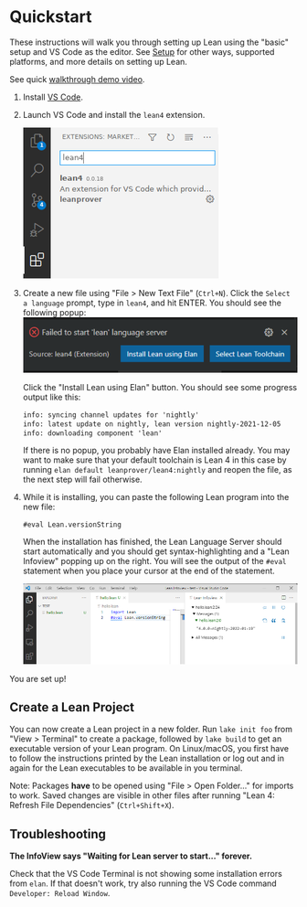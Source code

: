 # Quickstart

These instructions will walk you through setting up Lean using the "basic" setup and VS Code as the editor.
See [Setup](./setup.md) for other ways, supported platforms, and more details on setting up Lean.

See quick [walkthrough demo video](https://www.youtube.com/watch?v=yZo6k48L0VY).

1. Install [VS Code](https://code.visualstudio.com/).

1. Launch VS Code and install the `lean4` extension.

    ![installing the vscode-lean4 extension](images/code-ext.png)

1. Create a new file using "File > New Text File" (`Ctrl+N`). Click the `Select a language` prompt, type in `lean4`, and hit ENTER.  You should see the following popup:
    ![elan](images/install_elan.png)

    Click the "Install Lean using Elan" button. You should see some progress output like this:

    ```
    info: syncing channel updates for 'nightly'
    info: latest update on nightly, lean version nightly-2021-12-05
    info: downloading component 'lean'
    ```
    If there is no popup, you probably have Elan installed already.
    You may want to make sure that your default toolchain is Lean 4 in this case by running `elan default leanprover/lean4:nightly` and reopen the file, as the next step will fail otherwise.

1. While it is installing, you can paste the following Lean program into the new file:

    ```lean
    #eval Lean.versionString
    ```

    When the installation has finished, the Lean Language Server should start automatically and you should get syntax-highlighting and a "Lean Infoview" popping up on the right.  You will see the output of the `#eval` statement when
    you place your cursor at the end of the statement.

    ![successful setup](images/code-success.png)

You are set up!

## Create a Lean Project

You can now create a Lean project in a new folder. Run `lake init foo` from "View > Terminal" to create a package, followed by `lake build` to get an executable version of your Lean program.
On Linux/macOS, you first have to follow the instructions printed by the Lean installation or log out and in again for the Lean executables to be available in you terminal.

Note: Packages **have** to be opened using "File > Open Folder..." for imports to work.
Saved changes are visible in other files after running "Lean 4: Refresh File Dependencies" (`Ctrl+Shift+X`).

## Troubleshooting

**The InfoView says "Waiting for Lean server to start..." forever.**

Check that the VS Code Terminal is not showing some installation errors from `elan`.
If that doesn't work, try also running the VS Code command `Developer: Reload Window`.
